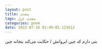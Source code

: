 ```yaml
---
layout: post
title: سعدی
tags: سعدی غزل
categories: poem
date: 2022-07-16 01:49:03.121612
---
```


بتی دارم که چین ابروانش / حکایت می‌کند بتخانه چین